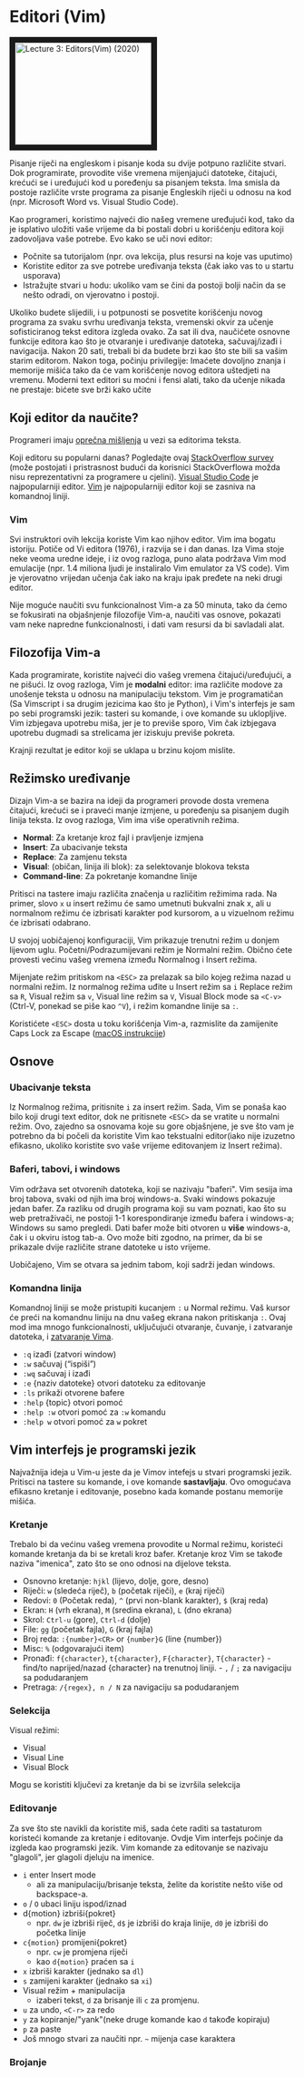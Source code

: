 # Editori (Vim)

<a href="http://www.youtube.com/watch?feature=player_embedded&v=a6Q8Na575qc
" target="_blank"><img src="" 
alt="Lecture 3: Editors(Vim) (2020)" width="240" height="180" border="10" /></a>

Pisanje riječi na engleskom i pisanje koda su dvije potpuno različite stvari. Dok programirate, provodite više vremena mijenjajući datoteke, čitajući, krećući se i uređujući kod u poređenju sa pisanjem teksta. Ima smisla da postoje različite vrste programa za pisanje Engleskih riječi u odnosu na kod (npr. Microsoft Word vs. Visual Studio Code).

Kao programeri, koristimo najveći dio našeg vremene uređujući kod, tako da je isplativo uložiti vaše vrijeme da bi postali dobri u korišćenju editora koji zadovoljava vaše potrebe. Evo kako se uči novi editor: 

- Počnite sa tutorijalom (npr. ova lekcija, plus resursi na koje vas uputimo)
- Koristite editor za sve potrebe uređivanja teksta (čak iako vas to u startu usporava)
- Istražujte stvari u hodu: ukoliko vam se čini da postoji bolji način da se nešto odradi, on vjerovatno i postoji.

Ukoliko budete slijedili, i u potpunosti se posvetite korišćenju novog programa za svaku svrhu uređivanja teksta, vremenski okvir za učenje sofisticiranog tekst editora izgleda ovako. Za sat ili dva, naučićete osnovne funkcije editora kao što je otvaranje i uređivanje datoteka, sačuvaj/izađi i navigacija. Nakon 20 sati, trebali bi da budete brzi kao što ste bili sa vašim starim editorom. Nakon toga, počinju privilegije: Imaćete dovoljno znanja i memorije mišića tako da će vam korišćenje novog editora uštedjeti na vremenu. Moderni text editori su moćni i fensi alati, tako da učenje nikada ne prestaje: bićete sve brži kako učite

## Koji editor da naučite?

Programeri imaju [oprečna mišljenja](https://en.wikipedia.org/wiki/Editor_war) u vezi sa editorima teksta. 

Koji editoru su popularni danas? Pogledajte ovaj [StackOverflow survey](https://insights.stackoverflow.com/survey/2019/#development-environments-and-tools) (može postojati i pristrasnost budući da korisnici StackOverflowa možda nisu reprezentativni za programere u cjelini). [Visual Studio Code](https://code.visualstudio.com/) je najpopularniji editor. [Vim](https://www.vim.org/) je najpopularniji editor koji se zasniva na komandnoj liniji. 

### Vim 

Svi instruktori ovih lekcija koriste Vim kao njihov editor. Vim ima bogatu istoriju. Potiče od Vi editora (1976), i razvija se i dan danas. Iza Vima stoje neke veoma uredne ideje, i iz ovog razloga, puno alata podržava Vim mod emulacije (npr. 1.4 miliona ljudi je instaliralo Vim emulator za VS code). Vim je vjerovatno vrijedan učenja čak iako na kraju ipak pređete na neki drugi editor.

Nije moguće naučiti svu funkcionalnost Vim-a za 50 minuta, tako da ćemo se fokusirati na objašnjenje filozofije Vim-a, naučiti vas osnove, pokazati vam neke napredne funkcionalnosti, i dati vam resursi da bi savladali alat.

## Filozofija Vim-a

Kada programirate, koristite najveći dio vašeg vremena čitajući/uređujući, a ne pišući. Iz ovog razloga, Vim je __modalni__ editor: ima različite modove za unošenje teksta u odnosu na manipulaciju tekstom. Vim je programatičan (Sa Vimscript i sa drugim jezicima kao što je Python), i Vim's interfejs je sam po sebi programski jezik: tasteri su komande, i ove komande su uklopljive. Vim izbjegava upotrebu miša, jer je to previše sporo, Vim čak izbjegava upotrebu dugmadi sa strelicama jer iziskuju previše pokreta.

Krajnji rezultat je editor koji se uklapa u brzinu kojom mislite.

## Režimsko uređivanje

Dizajn Vim-a se bazira na ideji da programeri provode dosta vremena čitajući, krećući se i praveći manje izmjene, u poređenju sa pisanjem dugih linija teksta. Iz ovog razloga, Vim ima više operativnih režima. 

- **Normal**: Za kretanje kroz fajl i pravljenje izmjena
- **Insert**: Za ubacivanje teksta
- **Replace**: Za zamjenu teksta
- **Visual**: (običan, linija ili blok): za selektovanje blokova teksta
- **Command-line**: Za pokretanje komandne linije

Pritisci na tastere imaju različita značenja u različitim režimima rada. Na primer, slovo `x` u insert režimu će samo umetnuti bukvalni znak x, ali u normalnom režimu će izbrisati karakter pod kursorom, a u vizuelnom režimu će izbrisati odabrano. 

U svojoj uobičajenoj konfiguraciji, Vim prikazuje trenutni režim u donjem lijevom uglu. Početni/Podrazumijevani režim je Normalni režim. Obično ćete provesti većinu vašeg vremena između Normalnog i Insert režima. 

Mijenjate režim pritiskom na `<ESC>` za prelazak sa bilo kojeg režima nazad u normalni režim. Iz normalnog režima uđite u Insert režim sa `i` Replace režim sa `R`, Visual režim sa `v`, Visual line režim sa `V`, Visual Block mode sa `<C-v>` (Ctrl-V, ponekad se piše kao `^V`), i režim komandne linije sa `:`.

Koristićete `<ESC>` dosta u toku korišćenja Vim-a, razmislite da zamijenite Caps Lock za Escape ([macOS instrukcije](https://vim.fandom.com/wiki/Map_caps_lock_to_escape_in_macOS))
 
 ## Osnove
 
 ### Ubacivanje teksta
 
 Iz Normalnog režima, pritisnite `i` za insert režim. Sada, Vim se ponaša kao bilo koji drugi text editor, dok ne pritisnete `<ESC>` da se vratite u normalni režim. Ovo, zajedno sa osnovama koje su gore objašnjene, je sve što vam je potrebno da bi počeli da koristite Vim kao tekstualni editor(iako nije izuzetno efikasno, ukoliko koristite svo vaše vrijeme editovanjem iz Insert režima).
 
### Baferi, tabovi, i windows

Vim održava set otvorenih datoteka, koji se nazivaju "baferi". Vim sesija ima broj tabova, svaki od njih ima broj windows-a. Svaki windows pokazuje jedan bafer. Za razliku od drugih programa koji su vam poznati, kao što su web pretraživači, ne postoji 1-1 korespondiranje između bafera i windows-a; Windows su samo pregledi. Dati bafer može biti otvoren u __više__ windows-a, čak i u okviru istog tab-a. Ovo može biti zgodno, na primer, da bi se prikazale dvije različite strane datoteke u isto vrijeme. 

Uobičajeno, Vim se otvara sa jednim tabom, koji sadrži jedan windows.

### Komandna linija 

Komandnoj liniji se može pristupiti kucanjem `:` u Normal režimu. Vaš kursor će preći na komandnu liniju na dnu vašeg ekrana nakon pritiskanja `:`. Ovaj mod ima mnogo funkcionalnosti, uključujući otvaranje, čuvanje, i zatvaranje datoteka, i [zatvaranje Vima](https://twitter.com/iamdevloper/status/435555976687923200).


- `:q` izađi (zatvori window)
- `:w` sačuvaj (“ispiši”)
- `:wq` sačuvaj i izađi
- `:e` {naziv datoteke} otvori datoteku za editovanje
- `:ls` prikaži otvorene bafere
- `:help` {topic} otvori pomoć
- `:help :w` otvori pomoć za `:w` komandu
- `:help w` otvori pomoć za `w` pokret

## Vim interfejs je programski jezik

Najvažnija ideja u Vim-u jeste da je Vimov intefejs u stvari programski jezik. Pritisci na tastere su komande, i ove komande __sastavljaju__. Ovo omogućava efikasno kretanje i editovanje, posebno kada komande postanu memorije mišića. 

### Kretanje 

Trebalo bi da većinu vašeg vremena provodite u Normal režimu, koristeći komande kretanja da bi se kretali kroz bafer. Kretanje kroz Vim se takođe naziva "imenica", zato što se ono odnosi na dijelove teksta. 

- Osnovno kretanje: `hjkl` (lijevo, dolje, gore, desno)
- Riječi: `w` (sledeća riječ), `b` (početak riječi), `e` (kraj riječi)
- Redovi: `0` (Početak reda), `^` (prvi non-blank karakter), `$` (kraj reda)
- Ekran: `H` (vrh ekrana), `M` (sredina ekrana), `L` (dno ekrana)
- Skrol: `Ctrl-u` (gore), `Ctrl-d` (dolje)
- File: `gg` (početak fajla), `G` (kraj fajla)
- Broj reda: `:{number}<CR>` or `{number}G` (line {number})
- Misc: `%` (odgovarajući item)
- Pronađi: `f{character}`, `t{character}`, `F{character}`, `T{character}`
       - find/to naprijed/nazad {character} na trenutnoj liniji.
       -  `,` / `;` za navigaciju sa podudaranjem
- Pretraga: `/{regex}, n / N` za navigaciju sa podudaranjem
 
 ### Selekcija 
 
 Visual režimi: 
  
- Visual
- Visual Line
- Visual Block

Mogu se koristiti ključevi za kretanje da bi se izvršila selekcija

### Editovanje 

Za sve što ste navikli da koristite miš, sada ćete raditi sa tastaturom koristeći komande za kretanje i editovanje. Ovdje Vim interfejs počinje da izgleda kao programski jezik. Vim komande za editovanje se nazivaju "glagoli", jer glagoli djeluju na imenice. 

- `i` enter Insert mode
  - ali za manipulaciju/brisanje teksta, želite da koristite nešto više od backspace-a.
- `o` / `O` ubaci liniju ispod/iznad 
- d{motion} izbriši{pokret}
  - npr. `dw` je izbriši riječ, `d$` je izbriši do kraja linije, `d0` je izbriši do početka linije
- `c{motion}` promijeni{pokret}
  - npr. `cw` je promjena riječi
  - kao `d{motion}` praćen sa `i`
- `x` izbriši karakter (jednako sa `dl`)
- `s` zamijeni karakter (jednako sa `xi`)
- Visual režim + manipulacija
  - izaberi tekst, `d` za brisanje ili `c` za promjenu. 
- `u` za undo, `<C-r>` za redo 
- `y` za kopiranje/"yank"(neke druge komande kao `d` takođe kopiraju)
- `p` za paste
- Još mnogo stvari za naučiti npr. `~` mijenja case karaktera

### Brojanje
